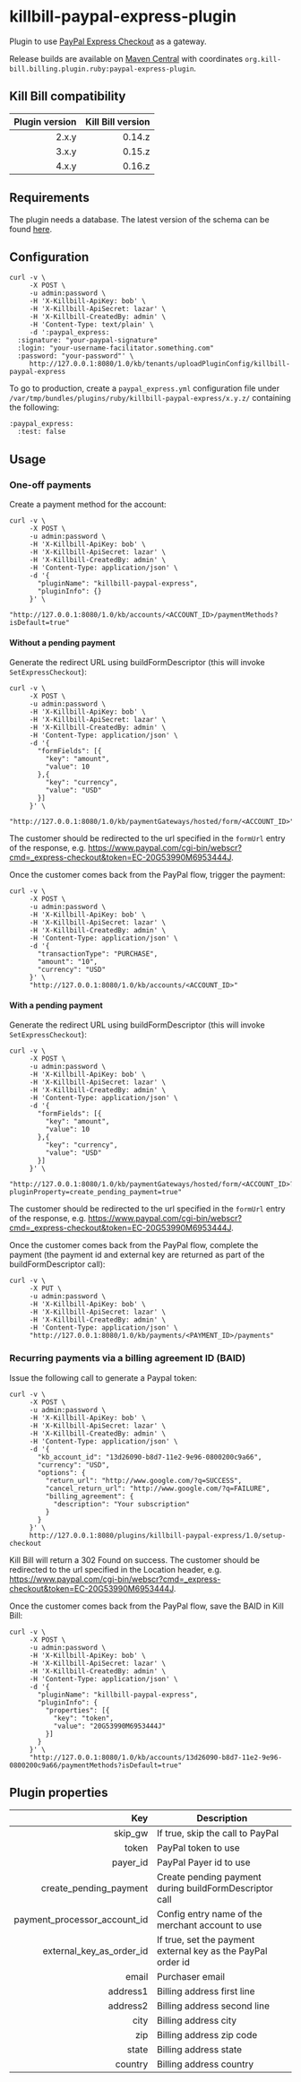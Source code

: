 killbill-paypal-express-plugin
==============================

Plugin to use [PayPal Express Checkout](https://www.paypal.com/webapps/mpp/express-checkout) as a gateway.

Release builds are available on [Maven Central](http://search.maven.org/#search%7Cga%7C1%7Cg%3A%22org.kill-bill.billing.plugin.ruby%22%20AND%20a%3A%22paypal-express-plugin%22) with coordinates `org.kill-bill.billing.plugin.ruby:paypal-express-plugin`.

Kill Bill compatibility
-----------------------

| Plugin version | Kill Bill version |
| -------------: | ----------------: |
| 2.x.y          | 0.14.z            |
| 3.x.y          | 0.15.z            |
| 4.x.y          | 0.16.z            |

Requirements
------------

The plugin needs a database. The latest version of the schema can be found [here](https://github.com/killbill/killbill-paypal-express-plugin/blob/master/db/ddl.sql).

Configuration
-------------

```
curl -v \
     -X POST \
     -u admin:password \
     -H 'X-Killbill-ApiKey: bob' \
     -H 'X-Killbill-ApiSecret: lazar' \
     -H 'X-Killbill-CreatedBy: admin' \
     -H 'Content-Type: text/plain' \
     -d ':paypal_express:
  :signature: "your-paypal-signature"
  :login: "your-username-facilitator.something.com"
  :password: "your-password"' \
     http://127.0.0.1:8080/1.0/kb/tenants/uploadPluginConfig/killbill-paypal-express
```

To go to production, create a `paypal_express.yml` configuration file under `/var/tmp/bundles/plugins/ruby/killbill-paypal-express/x.y.z/` containing the following:

```
:paypal_express:
  :test: false
```

Usage
-----

### One-off payments

Create a payment method for the account:

```
curl -v \
     -X POST \
     -u admin:password \
     -H 'X-Killbill-ApiKey: bob' \
     -H 'X-Killbill-ApiSecret: lazar' \
     -H 'X-Killbill-CreatedBy: admin' \
     -H 'Content-Type: application/json' \
     -d '{
       "pluginName": "killbill-paypal-express",
       "pluginInfo": {}
     }' \
     "http://127.0.0.1:8080/1.0/kb/accounts/<ACCOUNT_ID>/paymentMethods?isDefault=true"
```

#### Without a pending payment

Generate the redirect URL using buildFormDescriptor (this will invoke `SetExpressCheckout`):

```
curl -v \
     -X POST \
     -u admin:password \
     -H 'X-Killbill-ApiKey: bob' \
     -H 'X-Killbill-ApiSecret: lazar' \
     -H 'X-Killbill-CreatedBy: admin' \
     -H 'Content-Type: application/json' \
     -d '{
       "formFields": [{
         "key": "amount",
         "value": 10
       },{
         "key": "currency",
         "value": "USD"
       }]
     }' \
     "http://127.0.0.1:8080/1.0/kb/paymentGateways/hosted/form/<ACCOUNT_ID>"
```

The customer should be redirected to the url specified in the `formUrl` entry of the response, e.g. https://www.paypal.com/cgi-bin/webscr?cmd=_express-checkout&token=EC-20G53990M6953444J.

Once the customer comes back from the PayPal flow, trigger the payment:

```
curl -v \
     -X POST \
     -u admin:password \
     -H 'X-Killbill-ApiKey: bob' \
     -H 'X-Killbill-ApiSecret: lazar' \
     -H 'X-Killbill-CreatedBy: admin' \
     -H 'Content-Type: application/json' \
     -d '{
       "transactionType": "PURCHASE",
       "amount": "10",
       "currency": "USD"
     }' \
     "http://127.0.0.1:8080/1.0/kb/accounts/<ACCOUNT_ID>"
```

#### With a pending payment

Generate the redirect URL using buildFormDescriptor (this will invoke `SetExpressCheckout`):

```
curl -v \
     -X POST \
     -u admin:password \
     -H 'X-Killbill-ApiKey: bob' \
     -H 'X-Killbill-ApiSecret: lazar' \
     -H 'X-Killbill-CreatedBy: admin' \
     -H 'Content-Type: application/json' \
     -d '{
       "formFields": [{
         "key": "amount",
         "value": 10
       },{
         "key": "currency",
         "value": "USD"
       }]
     }' \
     "http://127.0.0.1:8080/1.0/kb/paymentGateways/hosted/form/<ACCOUNT_ID>?pluginProperty=create_pending_payment=true"
```

The customer should be redirected to the url specified in the `formUrl` entry of the response, e.g. https://www.paypal.com/cgi-bin/webscr?cmd=_express-checkout&token=EC-20G53990M6953444J.

Once the customer comes back from the PayPal flow, complete the payment (the payment id and external key are returned as part of the buildFormDescriptor call):

```
curl -v \
     -X PUT \
     -u admin:password \
     -H 'X-Killbill-ApiKey: bob' \
     -H 'X-Killbill-ApiSecret: lazar' \
     -H 'X-Killbill-CreatedBy: admin' \
     -H 'Content-Type: application/json' \
     "http://127.0.0.1:8080/1.0/kb/payments/<PAYMENT_ID>/payments"
```

### Recurring payments via a billing agreement ID (BAID)

Issue the following call to generate a Paypal token:

```
curl -v \
     -X POST \
     -u admin:password \
     -H 'X-Killbill-ApiKey: bob' \
     -H 'X-Killbill-ApiSecret: lazar' \
     -H 'X-Killbill-CreatedBy: admin' \
     -H 'Content-Type: application/json' \
     -d '{
       "kb_account_id": "13d26090-b8d7-11e2-9e96-0800200c9a66",
       "currency": "USD",
       "options": {
         "return_url": "http://www.google.com/?q=SUCCESS",
         "cancel_return_url": "http://www.google.com/?q=FAILURE",
         "billing_agreement": {
           "description": "Your subscription"
         }
       }
     }' \
     http://127.0.0.1:8080/plugins/killbill-paypal-express/1.0/setup-checkout
```

Kill Bill will return a 302 Found on success. The customer should be redirected to the url specified in the Location header, e.g. https://www.paypal.com/cgi-bin/webscr?cmd=_express-checkout&token=EC-20G53990M6953444J.

Once the customer comes back from the PayPal flow, save the BAID in Kill Bill:

```
curl -v \
     -X POST \
     -u admin:password \
     -H 'X-Killbill-ApiKey: bob' \
     -H 'X-Killbill-ApiSecret: lazar' \
     -H 'X-Killbill-CreatedBy: admin' \
     -H 'Content-Type: application/json' \
     -d '{
       "pluginName": "killbill-paypal-express",
       "pluginInfo": {
         "properties": [{
           "key": "token",
           "value": "20G53990M6953444J"
         }]
       }
     }' \
     "http://127.0.0.1:8080/1.0/kb/accounts/13d26090-b8d7-11e2-9e96-0800200c9a66/paymentMethods?isDefault=true"
```

Plugin properties
-----------------

| Key                          | Description                                                       |
| ---------------------------: | ----------------------------------------------------------------- |
| skip_gw                      | If true, skip the call to PayPal                                  |
| token                        | PayPal token to use                                               |
| payer_id                     | PayPal Payer id to use                                            |
| create_pending_payment       | Create pending payment during buildFormDescriptor call            |
| payment_processor_account_id | Config entry name of the merchant account to use                  |
| external_key_as_order_id     | If true, set the payment external key as the PayPal order id      |
| email                        | Purchaser email                                                   |
| address1                     | Billing address first line                                        |
| address2                     | Billing address second line                                       |
| city                         | Billing address city                                              |
| zip                          | Billing address zip code                                          |
| state                        | Billing address state                                             |
| country                      | Billing address country                                           |
